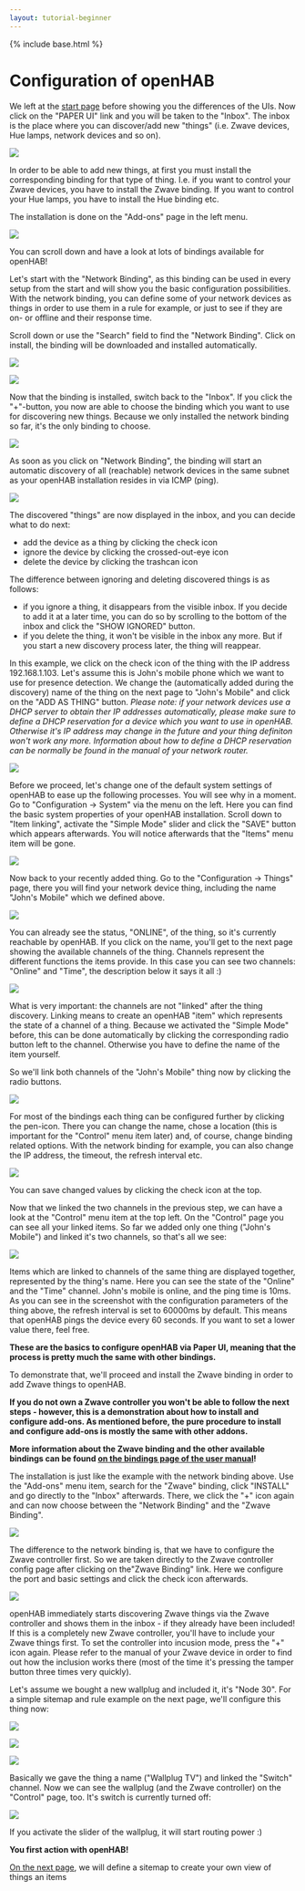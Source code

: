 ```yaml
---
layout: tutorial-beginner
---
```


{% include base.html %}

# Configuration of openHAB

We left at the [start page]({{base}}/tutorials/beginner/1sttimesetup.html) before showing you the differences of the UIs. Now click on the "PAPER UI" link and you will be taken to the "Inbox". The inbox is the place where you can discover/add new "things" (i.e. Zwave devices, Hue lamps, network devices and so on).

![](images/picture_04.jpg)

In order to be able to add new things, at first you must install the corresponding binding for that type of thing.
I.e. if you want to control your Zwave devices, you have to install the Zwave binding. If you want to control your Hue lamps, you have to install the Hue binding etc.

The installation is done on the "Add-ons" page in the left menu.

![](images/picture_05.jpg)

You can scroll down and have a look at lots of bindings available for openHAB!

Let's start with the "Network Binding", as this binding can be used in every setup from the start and will show you the basic configuration possibilities. With the network binding, you can define some of your network devices as things in order to use them in a rule for example, or just to see if they are on- or offline and their response time.

Scroll down or use the "Search" field to find the "Network Binding". Click on install, the binding will be downloaded and installed automatically.

![](images/picture_06.jpg)

![](images/picture_07.jpg)

Now that the binding is installed, switch back to the "Inbox". If you click the "+"-button, you now are able to choose the binding which you want to use for discovering new things. Because we only installed the network binding so far, it's the only binding to choose.

![](images/picture_08.jpg)

As soon as you click on "Network Binding", the binding will start an automatic discovery of all (reachable) network devices in the same subnet as your openHAB installation resides in via ICMP (ping).

![](images/picture_09.jpg)

The discovered "things" are now displayed in the inbox, and you can decide what to do next:

* add the device as a thing by clicking the check icon
* ignore the device by clicking the crossed-out-eye icon
* delete the device by clicking the trashcan icon

The difference between ignoring and deleting discovered things is as follows:

* if you ignore a thing, it disappears from the visible inbox. If you decide to add it at a later time, you can do so by scrolling to the bottom of the inbox and click the "SHOW IGNORED" button.
* if you delete the thing, it won't be visible in the inbox any more. But if you start a new discovery process later, the thing will reappear.

In this example, we click on the check icon of the thing with the IP address 192.168.1.103. Let's assume this is John's mobile phone which we want to use for presence detection. We change the (automatically added during the discovery) name of the thing on the next page to "John's Mobile" and click on the "ADD AS THING" button.
_Please note: if your network devices use a DHCP server to obtain ther IP addresses automatically, please make sure to define a DHCP reservation for a device which you want to use in openHAB. Otherwise it's IP address may change in the future and your thing definiton won't work any more.  Information about how to define a DHCP reservation can be normally be found in the manual of your network router._

![](images/picture_10.jpg)

Before we proceed, let's change one of the default system settings of openHAB to ease up the following processes. You will see why in a moment.
Go to "Configuration -> System" via the menu on the left. Here you can find the basic system properties of your openHAB installation. Scroll down to "Item linking", activate the "Simple Mode" slider and click the "SAVE" button which appears afterwards. You will notice afterwards that the "Items" menu item will be gone.

![](images/picture_11.jpg)

Now back to your recently added thing. Go to the "Configuration -> Things" page, there you will find your network device thing, including the name "John's Mobile" which we defined above.

![](images/picture_12.jpg)

You can already see the status, "ONLINE", of the thing, so it's currently reachable by openHAB. If you click on the name, you'll get to the next page showing the available channels of the thing. Channels represent the different functions the items provide. In this case you can see two channels: "Online" and "Time", the description below it says it all :)

![](images/picture_13.jpg)

What is very important: the channels are not "linked" after the thing discovery. Linking means to create an openHAB "item" which represents the state of a channel of a thing. Because we activated the "Simple Mode" before, this can be done automatically by clicking the corresponding radio button left to the channel. Otherwise you have to define the name of the item yourself.

So we'll link both channels of the "John's Mobile" thing now by clicking the radio buttons.

![](images/picture_14.jpg)

For most of the bindings each thing can be configured further by clicking the pen-icon. There you can change the name, chose a location (this is important for the "Control" menu item later) and, of course, change binding related options. With the network binding for example, you can also change the IP address, the timeout, the refresh interval etc.

![](images/picture_15.jpg)

You can save changed values by clicking the check icon at the top.

Now that we linked the two channels in the previous step, we can have a look at the "Control" menu item at the top left. On the "Control" page you can see all your linked items. So far we added only one thing ("John's Mobile") and linked it's two channels, so that's all we see:

![](images/picture_16.jpg)

Items which are linked to channels of the same thing are displayed together, represented by the thing's name. Here you can see the state of the "Online" and the "Time" channel. John's mobile is online, and the ping time is 10ms. As you can see in the screenshot with the configuration parameters of the thing above, the refresh interval is set to 60000ms by default. This means that openHAB pings the device every 60 seconds. If you want to set a lower value there, feel free.

**These are the basics to configure openHAB via Paper UI, meaning that the process is pretty much the same with other bindings.**

To demonstrate that, we'll proceed and install the Zwave binding in order to add Zwave things to openHAB.

**If you do not own a Zwave controller you won't be able to follow the next steps - however, this is a demonstration about how to install and configure add-ons. As mentioned before, the pure procedure to install and configure add-ons is mostly the same with other addons.**

**More information about the Zwave binding and the other available bindings can be found [on the bindings page of the user manual]({{base}}/addons/bindings.html)!**

The installation is just like the example with the network binding above. Use the "Add-ons" menu item, search for the "Zwave" binding, click "INSTALL" and go directly to the "Inbox" afterwards. There, we click the "+" icon again and can now choose between the "Network Binding" and the "Zwave Binding".

![](images/picture_17.jpg)

The difference to the network binding is, that we have to configure the Zwave controller first. So we are taken directly to the Zwave controller config page after clicking on the"Zwave Binding" link. Here we configure the port and basic settings and click the check icon afterwards.

![](images/picture_18.jpg)

openHAB immediately starts discovering Zwave things via the Zwave controller and shows them in the inbox - if they already have been included! If this is a completely new Zwave controller, you'll have to include your Zwave things first.
To set the controller into incusion mode, press the "+" icon again. Please refer to the manual of your Zwave device in order to find out how the inclusion works there (most of the time it's pressing the tamper button three times very quickly).

Let's assume we bought a new wallplug and included it, it's "Node 30". For a simple sitemap and rule example on the next page, we'll configure this thing now:

![](images/picture_19.jpg)

![](images/picture_20.jpg)

![](images/picture_21.jpg)

Basically we gave the thing a name ("Wallplug TV") and linked the "Switch" channel. Now we can see the wallplug (and the Zwave controller) on the "Control" page, too. It's switch is currently turned off:

![](images/picture_22.jpg)

If you activate the slider of the wallplug, it will start routing power :)

**You first action with openHAB!**

[On the next page]({{base}}/tutorials/beginner/sitemap.html), we will define a sitemap to create your own view of things an items

